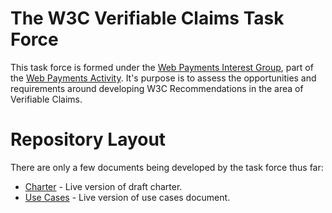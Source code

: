 # The W3C Verifiable Claims Task Force

This task force is formed under the
[Web Payments Interest Group](http://www.w3.org/blog/wpig/), 
part of the [Web Payments Activity](http://www.w3.org/Payments/Activity.html). 
It's purpose is to assess the opportunities and requirements around developing W3C
Recommendations in the area of Verifiable Claims.

# Repository Layout

There are only a few documents being developed by the task force thus far:

* [Charter](http://w3c.github.io/webpayments-ig/VCTF/charter/vcwg-draft.html) - Live version of draft charter.
* [Use Cases](http://w3c.github.io/webpayments-ig/VCTF/use-cases/index.html) - Live version of use cases document.


